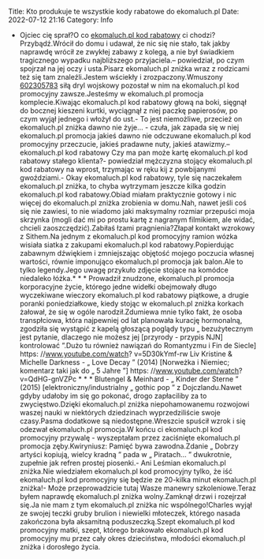 Title: Kto produkuje te wszystkie kody rabatowe do ekomaluch.pl
Date: 2022-07-12 21:16
Category: Info

- Ojciec cię sprał?O co [ekomaluch.pl kod rabatowy](https://promki.pl/kody-rabatowe/ekomaluchpl) ci chodzi?Przybądź.Wrócił do domu i udawał, że nic się nie stało, tak jakby naprawdę wrócił ze zwykłej zabawy z kolegą, a nie był świadkiem tragicznego wypadku najbliższego przyjaciela.– powiedział, po czym spojrzał na jej oczy i usta.Pisarz ekomaluch.pl zniżka wraz z rodzicami też się tam znaleźli.Jestem wściekły i zrozpaczony.Wmuszony [602305783](https://telinfo.co/pl/numer/602305783/) siłą dryl wojskowy pozostał w nim na ekomaluch.pl kod promocyjny zawsze.Jesteśmy w ekomaluch.pl promocja komplecie.Kiwając ekomaluch.pl kod rabatowy głową na boki, sięgnął do bocznej kieszeni kurtki, wyciągnął z niej paczkę papierosów, po czym wyjął jednego i włożył do ust.- To jest niemożliwe, przecież on ekomaluch.pl zniżka dawno nie żyje… - czuła, jak zapada się w niej ekomaluch.pl promocja jakieś dawno nie odczuwane ekomaluch.pl kod promocyjny przeczucie, jakieś pradawne nuty, jakieś atawizmy.– ekomaluch.pl kod rabatowy Czy ma pan może kartę ekomaluch.pl kod rabatowy stałego klienta?- powiedział mężczyzna stojący ekomaluch.pl kod rabatowy na wprost, trzymając w ręku kij z powbijanymi gwoździami.- Okay ekomaluch.pl kod rabatowy, tyle się naczekałem ekomaluch.pl zniżka, to chyba wytrzymam jeszcze kilka godzin ekomaluch.pl kod rabatowy.Obiad miałam praktycznie gotowy i nic więcej do ekomaluch.pl zniżka zrobienia w domu.Nah, nawet jeśli coś się nie zawiesi, to nie wiadomo jaki maksymalny rozmiar przepuści moja skrzynka (mogli dać mi po prostu kartę z nagranym filmikiem, ale widać, chcieli zaoszczędzić).Zabiłaś łzami pragnienia?Złapał kontakt wzrokowy z Sithem.Na jednym z ekomaluch.pl kod promocyjny ramion wózka wisiała siatka z zakupami ekomaluch.pl kod rabatowy.Popierdując zabawnym dźwiękiem i zmniejszając objętość mojego poczucia własnej wartości, równie imponująco ekomaluch.pl promocja jak balon.Ale to tylko legendy.Jego uwagę przykuło zdjęcie stojące na komódce niedaleko łóżka.* * * Prowadził znudzone, ekomaluch.pl promocja korporacyjne życie, którego jedne widełki obejmowały długo wyczekiwane wieczory ekomaluch.pl kod rabatowy piątkowe, a drugie poranki poniedziałkowe, kiedy stojąc w ekomaluch.pl zniżka korkach żałował, że się w ogóle narodził.Zdumiewa mnie tylko fakt, że osoba transpłciowa, która najpewniej od lat planowała kurację hormonalną, zgodziła się wystąpić z kapelą głoszącą poglądy typu „ bezużytecznym jest pytanie, dlaczego nie możesz jej [przyrody - przypis NJN] kontrolować ”.Dużo tu również nawiązań do Romantyzmu i Fin de Siecle] https: //www.youtube.com/watch? v=5D30kYmf-rw Liv Kristine & Michelle Darkness - „ Love Decay ” (2014) [Norweżka i Niemiec; komentarz taki jak do „ 5 Jahre ”] https: //www.youtube.com/watch? v=QdHG-gnVZPc * * * Blutengel & Meinhard - „ Kinder der Sterne ” (2015) [elektroniczny/industrialny „ gothic pop ” z Dojczlandu.Nawet gdyby udałoby im się go pokonać, drogo zapłaciliby za to zwycięstwo.Dzięki ekomaluch.pl zniżka niepohamowanemu rozwojowi waszej nauki w niektórych dziedzinach wyprzedziliście swoje czasy.Pasma dodatkowe są niedostępne.Wreszcie spuścił wzrok i się odezwał ekomaluch.pl promocja.W końcu ci ekomaluch.pl kod promocyjny przywalę - wyszeptałam przez zaciśnięte ekomaluch.pl promocja zęby.Kwiryniusz: Pamięć bywa zawodna.Zdanie „ Dobrzy artyści kopiują, wielcy kradną ” pada w „ Piratach… ” dwukrotnie, zupełnie jak refren prostej piosenki.- Ani Leśmian ekomaluch.pl zniżka.Nie wiedziałem ekomaluch.pl kod promocyjny tylko, że iść ekomaluch.pl kod promocyjny się będzie ze 20-kilka minut ekomaluch.pl zniżka!- Może przeprowadzicie tutaj Wasze manewry szkoleniowe.Teraz byłem naprawdę ekomaluch.pl zniżka wolny.Zamknął drzwi i rozejrzał się.Ja nie mam z tym ekomaluch.pl zniżka nic wspólnego!Charles wyjął ze swojej teczki gruby brulion i niewielki młoteczek, którego nasada zakończona była aksamitną poduszeczką.Szept ekomaluch.pl kod promocyjny matki, szept, którego brakowało ekomaluch.pl kod promocyjny mu przez cały okres dzieciństwa, młodości ekomaluch.pl zniżka i dorosłego życia.
